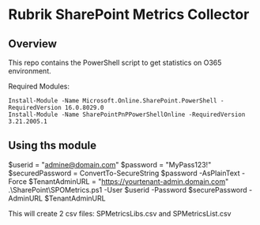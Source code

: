# Rubrik SharePoint Metrics Collector

## Overview
This repo contains the PowerShell script to get statistics on O365 environment.

Required Modules:
```
Install-Module -Name Microsoft.Online.SharePoint.PowerShell -RequiredVersion 16.0.8029.0
Install-Module -Name SharePointPnPPowerShellOnline -RequiredVersion 3.21.2005.1
```

## Using ths module
$userid = "admine@domain.com"
$password = "MyPass123!"
$securedPassword = ConvertTo-SecureString $password -AsPlainText -Force
$TenantAdminURL = "https://yourtenant-admin.domain.com"
 .\SharePoint\SPOMetrics.ps1 -User $userid -Password $securePassword -AdminURL $TenantAdminURL

This will create 2 csv files: SPMetricsLibs.csv and SPMetricsList.csv
